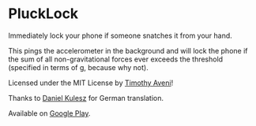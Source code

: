 PluckLock
=========

Immediately lock your phone if someone snatches it from your hand.

This pings the accelerometer in the background and will lock the phone if the sum of all non-gravitational forces ever exceeds the threshold (specified in terms of g, because why not).

Licensed under the MIT License by [Timothy Aveni](https://github.com/SyntaxBlitz)!

Thanks to [Daniel Kulesz](https://github.com/kuleszdl) for German translation.

Available on [Google Play](https://play.google.com/store/apps/details?id=net.syntaxblitz.plucklock).
